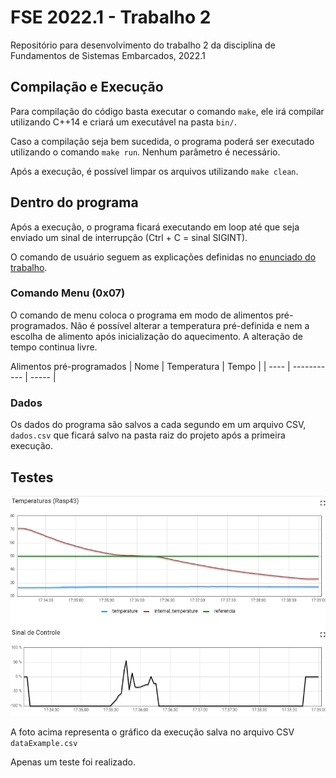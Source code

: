 # FSE 2022.1 - Trabalho 2
Repositório para desenvolvimento do trabalho 2 da disciplina de Fundamentos de Sistemas Embarcados, 2022.1

## Compilação e Execução

Para compilação do código basta executar o comando ```make```, ele irá compilar utilizando C++14 e criará um executável na pasta ```bin/```.

Caso a compilação seja bem sucedida, o programa poderá ser executado utilizando o comando ```make run```. Nenhum parâmetro é necessário.

Após a execução, é possível limpar os arquivos utilizando ```make clean```.

## Dentro do programa

Após a execução, o programa ficará executando em loop até que seja enviado um sinal de interrupção (Ctrl + C = sinal SIGINT).

O comando de usuário seguem as explicações definidas no [enunciado do trabalho](https://gitlab.com/fse_fga/trabalhos-2022_1/trabalho-2-2022-1).

### Comando Menu (0x07)

O comando de menu coloca o programa em modo de alimentos pré-programados. Não é possível alterar a temperatura pré-definida e nem a escolha de alimento após inicialização do aquecimento. A alteração de tempo continua livre.

Alimentos pré-programados
| Nome | Temperatura | Tempo |
| ---- | ----------- | ----- |

### Dados

Os dados do programa são salvos a cada segundo em um arquivo CSV, ```dados.csv``` que ficará salvo na pasta raiz do projeto após a primeira execução.

## Testes

![Graficos](dataExamples/Screenshot%20from%202022-09-03%2017-43-15.png)

A foto acima representa o gráfico da execução salva no arquivo CSV ```dataExample.csv```

Apenas um teste foi realizado.
